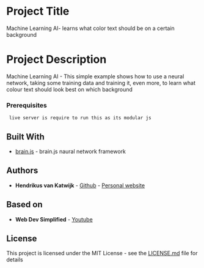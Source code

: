 # Project Title

Machine Learning AI- learns what color text should be on a certain background

# Project Description

Machine Learning AI - This simple example shows how to use a neural network, taking some training data and training it, even more, to learn what colour text should look best on which background


### Prerequisites
```
 live server is require to run this as its modular js
```

## Built With
* [brain.js](https://brain.js.org) - brain.js naural network framework

## Authors

* **Hendrikus van Katwijk** - [Github](https://github.com/vankatwijk) - [Personal website](https://hpvk.com)

## Based on

* **Web Dev Simplified** - [Youtube](https://www.youtube.com/watch?v=60c4rMq-aH0)

## License

This project is licensed under the MIT License - see the [LICENSE.md](LICENSE.md) file for details

